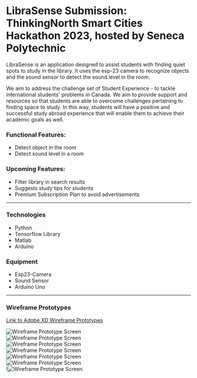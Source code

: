 # LibraSense Submission: ThinkingNorth Smart Cities Hackathon 2023, hosted by Seneca Polytechnic

LibraSense is an application designed to assist students with finding quiet spots to study in the library. It uses the esp-23 camera to recognize objects and the sound sensor to detect the sound level in the room. 

We aim to address the challenge set of Student Experience - to tackle international students' problems in Canada. We aim to provide support and resources so that students are able to overcome challenges pertaining to finding space to study. In this way, students will have a positive and successful study abroad experience that will enable them to achieve their academic goals as well.

### Functional Features:
* Detect object in the room 
* Detect sound level in a room

### Upcoming Features:
* Filter library in search results 
* Suggests study tips for students 
* Premium Subscription Plan to avoid advertisements

---

### Technologies
* Python
* Tensorflow Library
* Matlab 
* Arduino 

### Equipment
* Esp23-Camera
* Sound Sensor
* Arduino Uno

---

### Wireframe Prototypes

[Link to Adobe XD Wireframe Prototypes](https://xd.adobe.com/view/b5bf5070-a48e-405e-8d02-5ad25b8539c6-e0ec/)<br/>

![Wireframe Prototype Screen](https://github.com/scleung04/LibraSense-Project/blob/master/Resources/Prototypes/Login_Screen.png)<br/>
![Wireframe Prototype Screen](https://github.com/scleung04/LibraSense-Project/blob/master/Resources/Prototypes/HomePage_Screen.png)<br/>
![Wireframe Prototype Screen](https://github.com/scleung04/LibraSense-Project/blob/master/Resources/Prototypes/ListingLibrary_Screen.png)<br/>
![Wireframe Prototype Screen](https://github.com/scleung04/LibraSense-Project/blob/master/Resources/Prototypes/LibraryDirection_Screen.png)<br/>
![Wireframe Prototype Screen](https://github.com/scleung04/LibraSense-Project/blob/master/Resources/Prototypes/Listing_Libarary.png)<br/>
![Wireframe Prototype Screen](https://github.com/scleung04/LibraSense-Project/blob/master/Resources/Prototypes/Floor_Screen.png)<br/>
!![Wireframe Prototype Screen](https://github.com/scleung04/LibraSense-Project/blob/master/Resources/Prototypes/LiveFeed_Screen.png)


